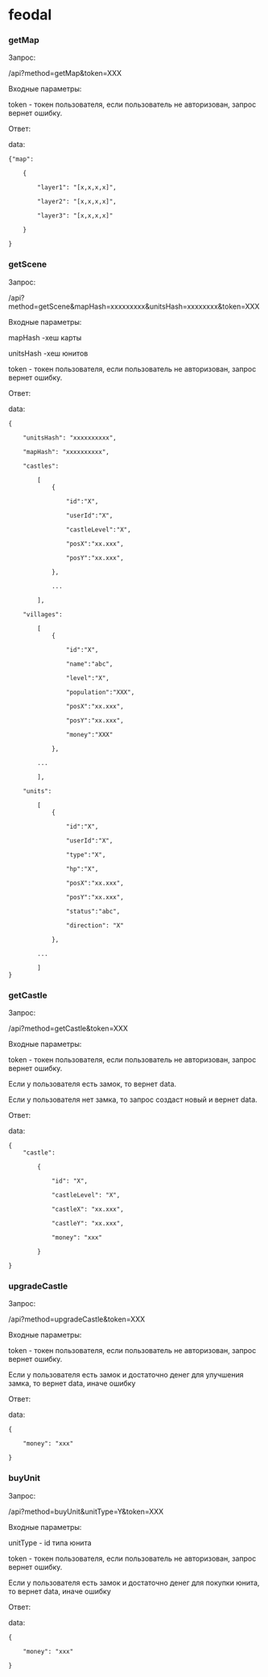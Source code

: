 # feodal

### getMap

Запрос:

/api?method=getMap&token=XXX

Входные параметры:

token - токен пользователя, если пользователь не авторизован, запрос вернет ошибку.

Ответ:

data:

    {"map":

        {

            "layer1": "[x,x,x,x]",

            "layer2": "[x,x,x,x]",

            "layer3": "[x,x,x,x]"

        }

    }

### getScene

Запрос:

/api?method=getScene&mapHash=xxxxxxxxx&unitsHash=xxxxxxxx&token=XXX

Входные параметры:

mapHash -хеш карты

unitsHash -хеш юнитов

token - токен пользователя, если пользователь не авторизован, запрос вернет ошибку.

Ответ:

data:

    {
        
        "unitsHash": "xxxxxxxxxx",

        "mapHash": "xxxxxxxxxx",

        "castles":

            [
                {

                    "id":"X",

                    "userId":"X",

                    "castleLevel":"X",

                    "posX":"xx.xxx",

                    "posY":"xx.xxx",

                },

                ...

            ],

        "villages":

            [
                {
                
                    "id":"X",

                    "name":"abc",

                    "level":"X",

                    "population":"XXX",

                    "posX":"xx.xxx",

                    "posY":"xx.xxx",

                    "money":"XXX"

                },

            ...

            ],

        "units":

            [
                {
                
                    "id":"X",

                    "userId":"X",

                    "type":"X",

                    "hp":"X",

                    "posX":"xx.xxx",

                    "posY":"xx.xxx",

                    "status":"abc",

                    "direction": "X"

                },

            ...

            ]
    }

### getCastle

Запрос:

/api?method=getCastle&token=XXX

Входные параметры:

token - токен пользователя, если пользователь не авторизован, запрос вернет ошибку.

Если у пользователя есть замок, то вернет data.

Если у пользователя нет замка, то запрос создаст новый и вернет data.

Ответ:

data:

    {
        "castle":

            {

                "id": "X",

                "castleLevel": "X",

                "castleX": "xx.xxx",

                "castleY": "xx.xxx",

                "money": "xxx"

            }

    }

### upgradeCastle

Запрос:

/api?method=upgradeCastle&token=XXX

Входные параметры:

token - токен пользователя, если пользователь не авторизован, запрос вернет ошибку.

Если у пользователя есть замок и достаточно денег для улучшения замка, то вернет data, иначе ошибку

Ответ:

data:

    {

        "money": "xxx"

    }

### buyUnit

Запрос:

/api?method=buyUnit&unitType=Y&token=XXX

Входные параметры:

unitType - id типа юнита 

token - токен пользователя, если пользователь не авторизован, запрос вернет ошибку.

Если у пользователя есть замок и достаточно денег для покупки юнита, то вернет data, иначе ошибку

Ответ:

data:

    {
        
        "money": "xxx"

    }